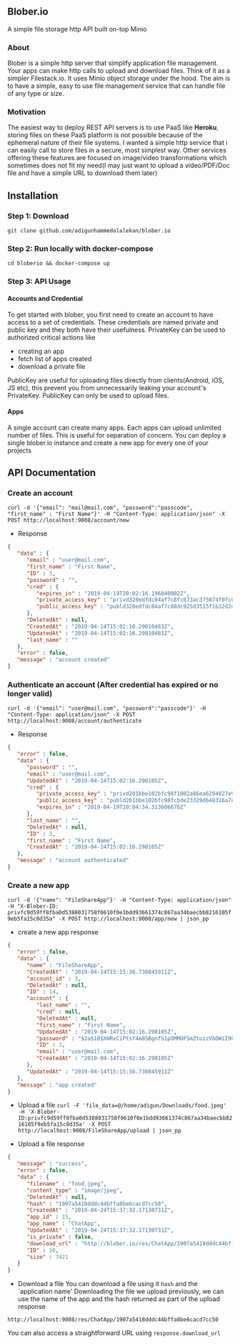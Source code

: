## Blober.io
A simple file storage http API built on-top Minio

### About
Blober is a simple http server that simplify application file management. Your apps can make http
 calls to upload and download files. Think of it as a simpler Filestack.io. It uses Minio object storage under the hood.
The aim is to have a simple, easy to use file management service that can handle file of any type or size.

### Motivation
The easiest way to deploy REST API servers is to use PaaS like **Heroku**, storing files on these PaaS platform is not possible because
of the ephemeral nature of their file systems. I wanted a simple http service that i can easily call to store files in a secure, most simplest way.
Other services offering these features are focused on image/video transformations which sometimes does not fit my need(I may just want to upload a video/PDF/Doc file and have a simple URL to download them later)

## Installation

### Step 1: Download
`git clone github.com/adigunhammedolalekan/blober.io`

### Step 2: Run locally with docker-compose

`cd bloberio && docker-compose up`

### Step 3: API Usage

#### Accounts and Credential
To get started with blober, you first need to create an account to have access to a set of credentials. These credentials are named
private and public key and they both have their usefulness. PrivateKey can be used to authorized critical actions like 
* creating an app
* fetch list of apps created
* download a private file


PublicKey are useful for uploading files directly from clients(Android, iOS, JS etc), this prevent
you from unnecessarily leaking your account's PrivateKey. PublicKey can only be used to upload files.


#### Apps
A single account can create many apps. Each apps can upload unlimited number of files. This is useful for separation
of concern.
You can deploy a single blober.io instance and create a new app for every one of your projects

## API Documentation

### Create an account
`curl -d '{"email": "mail@mail.com", "password":"passcode", "first_name" : "First Name"}' -H "Content-Type: application/json" -X POST http://localhost:9008/account/new`


* Response
```JSON
{
   "data" : {
      "email" : "user@mail.com",
      "first_name" : "First Name",
      "ID" : 3,
      "password" : "",
      "cred" : {
         "expires_in" : "2019-04-19T20:02:16.196840002Z",
         "private_access_key" : "privd320edfdc84af7c8fc673ac375074f0fc0fc3d8331ff3a9a2e45c566b9e5a81fbc8b88dc10aad16e",
         "public_access_key" : "publd320edfdc84af7c88dc925d3515f1b32d2d3f1bf4d62a9468c2be71e1e5a339787cb5e6318ed49c2"
      },
      "DeletedAt" : null,
      "CreatedAt" : "2019-04-14T15:02:16.29810483Z",
      "UpdatedAt" : "2019-04-14T15:02:16.29810483Z",
      "last_name" : ""
   },
   "error" : false,
   "message" : "account created"
}
```

### Authenticate an account (After credential has expired or no longer valid)
`curl -d '{"email": "user@mail.com", "password":"passcode"}' -H "Content-Type: application/json" -X POST http://localhost:9008/account/authenticate`


* Response
```JSON 
{
   "error" : false,
   "data" : {
      "password" : "",
      "email" : "user@mail.com",
      "UpdatedAt" : "2019-04-14T15:02:16.298105Z",
      "cred" : {
         "private_access_key" : "privd201bbe102bfc98f1002a86ea6294827e9da579b2ee0a60118d703992d33adafa537bf3d8c0f92c5",
         "public_access_key" : "publd201bbe102bfc98fcbde23329d648316a7c645cdd496306c3d7d3b4556d5e5ed77779b8e62dc10af",
         "expires_in" : "2019-04-19T20:04:34.313606676Z"
      },
      "last_name" : "",
      "DeletedAt" : null,
      "ID" : 3,
      "first_name" : "First Name",
      "CreatedAt" : "2019-04-14T15:02:16.298105Z"
   },
   "message" : "account authenticated"
}
```

### Create a new app

`curl -d '{"name": "FileShareApp"}' -H "Content-Type: application/json" -H "X-Blober-ID: privfc9d59ff8fba0d5388031758f0610f0e1bdd93661374c867aa34baecbb8216105f9eb5fa15c0d35a" -X POST http://localhost:9008/app/new | json_pp`

* create a new app response
```JSON
{
   "error" : false,
   "data" : {
      "name" : "FileShareApp",
      "CreatedAt" : "2019-04-14T15:15:36.730845911Z",
      "account_id" : 3,
      "DeletedAt" : null,
      "ID" : 14,
      "account" : {
         "last_name" : "",
         "cred" : null,
         "DeletedAt" : null,
         "first_name" : "First Name",
         "UpdatedAt" : "2019-04-14T15:02:16.298105Z",
         "password" : "$2a$10$XHRxCiPtsY4m8SBgnfS1pOMMOFSmZtuzzVbOWiI9CqmGv8kDv7p/u",
         "ID" : 3,
         "email" : "user@mail.com",
         "CreatedAt" : "2019-04-14T15:02:16.298105Z"
      },
      "UpdatedAt" : "2019-04-14T15:15:36.730845911Z"
   },
   "message" : "app created"
}

```

* Upload a file
`curl -F 'file_data=@/home/adigun/Downloads/food.jpeg' -H 'X-Blober-ID:privfc9d59ff8fba0d5388031758f0610f0e1bdd93661374c867aa34baecbb8216105f9eb5fa15c0d35a' -X POST http://localhost:9008/FileShareApp/upload | json_pp`

* Upload a file response
```JSON
{
   "message" : "success",
   "error" : false,
   "data" : {
      "filename" : "food.jpeg",
      "content_type" : "image/jpeg",
      "DeletedAt" : null,
      "hash" : "1907a5418dddc44bffa8be6cacd7cc50",
      "CreatedAt" : "2019-04-24T15:37:32.17130731Z",
      "app_id" : 15,
      "app_name" : "ChatApp",
      "UpdatedAt" : "2019-04-24T15:37:32.17130731Z",
      "is_private" : false,
      "download_url" : "http://blober.io/res/ChatApp/1907a5418dddc44bffa8be6cacd7cc50",
      "ID" : 10,
      "size" : 7421
   }
}

```

* Download a file
You can download a file using it `hash` and the `application name'
Downloading the file we upload previously, we can use the name of the app and the hash returned as part of the upload response

`http://localhost:9008/res/ChatApp/1907a5418dddc44bffa8be6cacd7cc50`

You can also access a straightforward URL using `response.download_url`